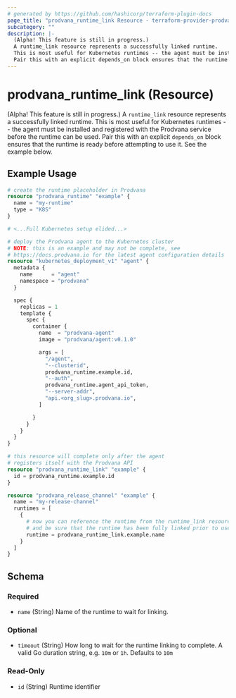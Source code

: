 ```yaml
---
# generated by https://github.com/hashicorp/terraform-plugin-docs
page_title: "prodvana_runtime_link Resource - terraform-provider-prodvana"
subcategory: ""
description: |-
  (Alpha! This feature is still in progress.)
  A runtime_link resource represents a successfully linked runtime.
  This is most useful for Kubernetes runtimes -- the agent must be installed and registered with the Prodvana service before the runtime can be used.
  Pair this with an explicit depends_on block ensures that the runtime is ready before attempting to use it. See the example below.
---
```


# prodvana_runtime_link (Resource)

(Alpha! This feature is still in progress.) 
A `runtime_link` resource represents a successfully linked runtime.
This is most useful for Kubernetes runtimes -- the agent must be installed and registered with the Prodvana service before the runtime can be used.
Pair this with an explicit `depends_on` block ensures that the runtime is ready before attempting to use it. See the example below.

## Example Usage

```terraform
# create the runtime placeholder in Prodvana
resource "prodvana_runtime" "example" {
  name = "my-runtime"
  type = "K8S"
}

# <...Full Kubernetes setup elided...>

# deploy the Prodvana agent to the Kubernetes cluster
# NOTE: this is an example and may not be complete, see
# https://docs.prodvana.io for the latest agent configuration details
resource "kubernetes_deployment_v1" "agent" {
  metadata {
    name      = "agent"
    namespace = "prodvana"
  }

  spec {
    replicas = 1
    template {
      spec {
        container {
          name  = "prodvana-agent"
          image = "prodvana/agent:v0.1.0"

          args = [
            "/agent",
            "--clusterid",
            prodvana_runtime.example.id,
            "--auth",
            prodvana_runtime.agent_api_token,
            "--server-addr",
            "api.<org_slug>.prodvana.io",
          ]

        }
      }
    }
  }
}

# this resource will complete only after the agent
# registers itself with the Prodvana API
resource "prodvana_runtime_link" "example" {
  id = prodvana_runtime.example.id
}

resource "prodvana_release_channel" "example" {
  name = "my-release-channel"
  runtimes = [
    {
      # now you can reference the runtime from the runtime_link resource
      # and be sure that the runtime has been fully linked prior to use
      runtime = prodvana_runtime_link.example.name
    }
  ]
}
```

<!-- schema generated by tfplugindocs -->
## Schema

### Required

- `name` (String) Name of the runtime to wait for linking.

### Optional

- `timeout` (String) How long to wait for the runtime linking to complete. A valid Go duration string, e.g. `10m` or `1h`. Defaults to `10m`

### Read-Only

- `id` (String) Runtime identifier


